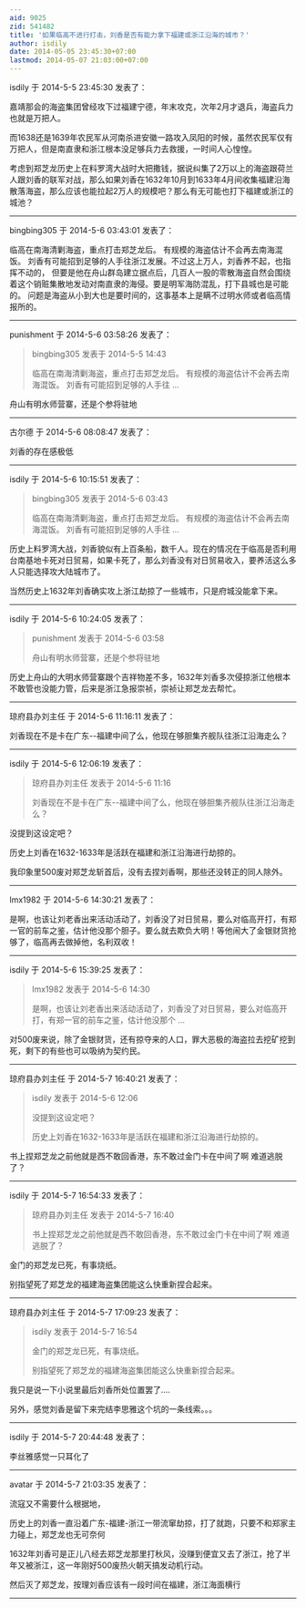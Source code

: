 ```yaml
---
aid: 9025
zid: 541482
title: '如果临高不进行打击，刘香是否有能力拿下福建或浙江沿海的城市？'
author: isdily
date: 2014-05-05 23:45:30+07:00
lastmod: 2014-05-07 21:03:00+07:00
---
```


isdily 于 2014-5-5 23:45:30 发表了：

嘉靖那会的海盗集团曾经攻下过福建宁德，年末攻克，次年2月才退兵，海盗兵力也就是万把人。

而1638还是1639年农民军从河南杀进安徽一路攻入凤阳的时候，虽然农民军仅有万把人，但是南直隶和浙江根本没足够兵力去救援，一时间人心惶惶。

考虑到郑芝龙历史上在料罗湾大战时大把撒钱，据说纠集了2万以上的海盗跟荷兰人跟刘香的联军对战，那么如果刘香在1632年10月到1633年4月间收集福建沿海散落海盗，那么应该也能拉起2万人的规模吧？那么有无可能也打下福建或浙江的城池？

---------

bingbing305 于 2014-5-6 03:43:01 发表了：

临高在南海清剿海盗，重点打击郑芝龙后。 有规模的海盗估计不会再去南海混饭。 刘香有可能招到足够的人手往浙江发展。不过这上万人，刘香养不起，也指挥不动的， 但要是他在舟山群岛建立据点后，几百人一股的零散海盗自然会围绕着这个销赃集散地发动对南直隶的海侵。要是明军海防混乱，打下县城也是可能的。 问题是海盗从小到大也是要时间的，这事基本上是瞒不过明水师或者临高情报所的。

---------

punishment 于 2014-5-6 03:58:26 发表了：

> bingbing305 发表于 2014-5-5 14:43
> 
> 临高在南海清剿海盗，重点打击郑芝龙后。 有规模的海盗估计不会再去南海混饭。 刘香有可能招到足够的人手往 ...



舟山有明水师营寨，还是个参将驻地

---------

古尔德 于 2014-5-6 08:08:47 发表了：

刘香的存在感极低

---------

isdily 于 2014-5-6 10:15:51 发表了：

> bingbing305 发表于 2014-5-6 03:43
> 
> 临高在南海清剿海盗，重点打击郑芝龙后。 有规模的海盗估计不会再去南海混饭。 刘香有可能招到足够的人手往 ...



历史上料罗湾大战，刘香貌似有上百条船，数千人。现在的情况在于临高是否利用台南基地卡死对日贸易，如果卡死了，那么刘香没有对日贸易收入，要养活这么多人只能选择攻大陆城市了。

当然历史上1632年刘香确实攻上浙江劫掠了一些城市，只是府城没能拿下来。

---------

isdily 于 2014-5-6 10:24:05 发表了：

> punishment 发表于 2014-5-6 03:58
> 
> 舟山有明水师营寨，还是个参将驻地



历史上舟山的大明水师营寨跟个吉祥物差不多，1632年刘香多次侵掠浙江他根本不敢管也没能力管，后来是浙江急报崇祯，崇祯让郑芝龙去帮忙。

---------

琼府县办刘主任 于 2014-5-6 11:16:11 发表了：

刘香现在不是卡在广东--福建中间了么，他现在够胆集齐舰队往浙江沿海走么？

---------

isdily 于 2014-5-6 12:06:19 发表了：

> 琼府县办刘主任 发表于 2014-5-6 11:16
> 
> 刘香现在不是卡在广东--福建中间了么，他现在够胆集齐舰队往浙江沿海走么？



没提到这设定吧？

历史上刘香在1632-1633年是活跃在福建和浙江沿海进行劫掠的。

我印象里500废对郑芝龙斩首后，没有去捏刘香啊，那些还没转正的同人除外。

---------

lmx1982 于 2014-5-6 14:30:21 发表了：

是啊，也该让刘老香出来活动活动了，刘香没了对日贸易，要么对临高开打，有郑一官的前车之鉴，估计他没那个胆子。要么就去欺负大明！等他闹大了金银财货抢够了，临高再去做掉他，名利双收！

---------

isdily 于 2014-5-6 15:39:25 发表了：

> lmx1982 发表于 2014-5-6 14:30
> 
> 是啊，也该让刘老香出来活动活动了，刘香没了对日贸易，要么对临高开打，有郑一官的前车之鉴，估计他没那个 ...



对500废来说，除了金银财货，还有掠夺来的人口，罪大恶极的海盗拉去挖矿挖到死，剩下的有些也可以吸纳为契约民。

---------

琼府县办刘主任 于 2014-5-7 16:40:21 发表了：

> isdily 发表于 2014-5-6 12:06
> 
> 没提到这设定吧？
> 
> 历史上刘香在1632-1633年是活跃在福建和浙江沿海进行劫掠的。



书上捏郑芝龙之前他就是西不敢回香港，东不敢过金门卡在中间了啊 难道逃脱了？

---------

isdily 于 2014-5-7 16:54:33 发表了：

> 琼府县办刘主任 发表于 2014-5-7 16:40
> 
> 书上捏郑芝龙之前他就是西不敢回香港，东不敢过金门卡在中间了啊 难道逃脱了？



金门的郑芝龙已死，有事烧纸。

别指望死了郑芝龙的福建海盗集团能这么快重新捏合起来。

---------

琼府县办刘主任 于 2014-5-7 17:09:23 发表了：

> isdily 发表于 2014-5-7 16:54
> 
> 金门的郑芝龙已死，有事烧纸。
> 
> 别指望死了郑芝龙的福建海盗集团能这么快重新捏合起来。



我只是说一下小说里最后刘香所处位置罢了....

另外，感觉刘香是留下来完结李思雅这个坑的一条线索。。。

---------

isdily 于 2014-5-7 20:44:48 发表了：

李丝雅感觉一只耳化了

---------

avatar 于 2014-5-7 21:03:35 发表了：

流寇又不需要什么根据地，

历史上的刘香一直沿着广东-福建-浙江一带流窜劫掠，打了就跑，只要不和郑家主力碰上，郑芝龙也无可奈何

1632年刘香可是正儿八经去郑芝龙那里打秋风，没赚到便宜又去了浙江，抢了半年又被浙江，这一年刚好500废热火朝天搞发动机行动。

然后灭了郑芝龙，按理刘香应该有一段时间在福建，浙江海面横行

---------

